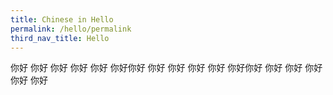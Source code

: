 ```yaml
---
title: Chinese in Hello
permalink: /hello/permalink
third_nav_title: Hello
---
```

你好
你好
你好
你好
你好
你好你好
你好
你好
你好
你好
你好你好
你好
你好
你好
你好
你好
